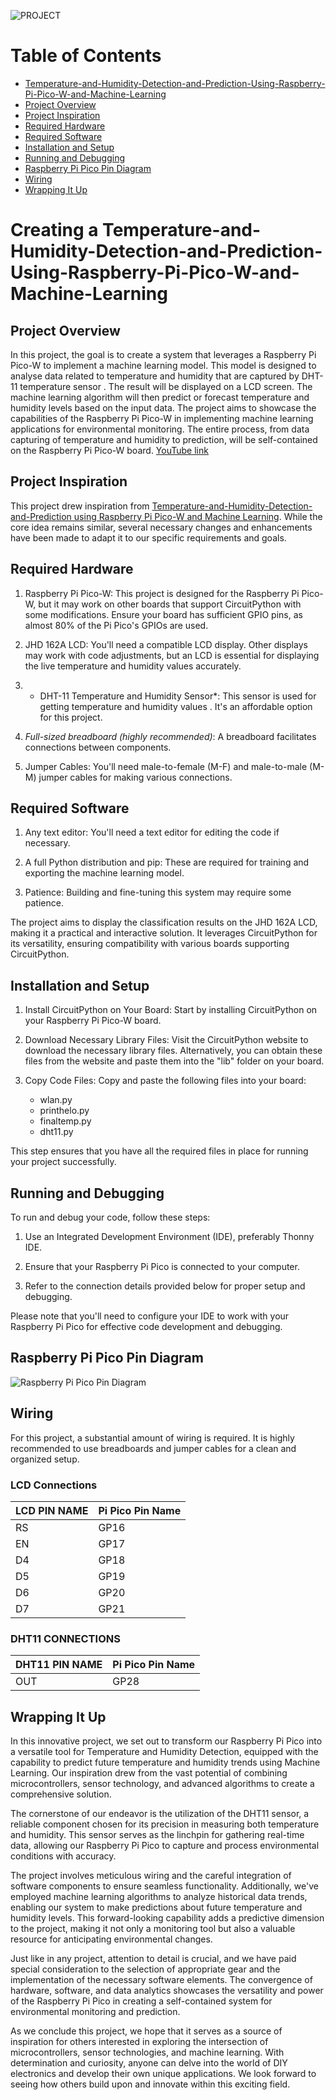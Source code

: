 ![PROJECT](project.jpg)
# Table of Contents

  -   [Temperature-and-Humidity-Detection-and-Prediction-Using-Raspberry-Pi-Pico-W-and-Machine-Learning](#Temperature-and-Humidity-Detection-and-Prediction-Using-Raspberry-Pi-Pico-W-and-Machine-Learning)
  - [Project Overview](#project-overview)
  - [Project Inspiration](#project-inspiration)
  - [Required Hardware](#required-hardware)
  - [Required Software](#required-software)
  - [Installation and Setup](#installation-and-setup)
  - [Running and Debugging](#running-and-debugging)
  - [Raspberry Pi Pico Pin Diagram](#Raspberry-Pi-Pico-Pin-Diagram)
  - [Wiring](#wiring)
  - [Wrapping It Up](#wrapping-it-up)

# Creating a Temperature-and-Humidity-Detection-and-Prediction-Using-Raspberry-Pi-Pico-W-and-Machine-Learning

## Project Overview

In this project, the goal is to create a system that leverages a Raspberry Pi Pico-W to implement a machine learning model. This model is designed to analyse data related to temperature and humidity that are captured by DHT-11 temperature sensor . The result will be displayed on a  LCD screen. The machine learning algorithm will then predict or forecast temperature and humidity levels based on the input data. The project aims to showcase the capabilities of the Raspberry Pi Pico-W in implementing machine learning applications for environmental monitoring. The entire process, from data capturing of temperature and humidity to prediction, will be self-contained on the Raspberry Pi Pico-W board. 
[YouTube link](https://youtu.be/f9YPeSlX1Q8?si=42nX37JIC4Ccsiwo)

## Project Inspiration

This project drew inspiration from [Temperature-and-Humidity-Detection-and-Prediction using Raspberry Pi Pico-W and Machine Learning](https://www.instructables.com/DHT11-With-Raspberry-Pi-Pico/). While the core idea remains similar, several necessary changes and enhancements have been made to adapt it to our specific requirements and goals.

## Required Hardware

1. Raspberry Pi Pico-W: This project is designed for the Raspberry Pi Pico-W, but it may work on other boards that support CircuitPython with some modifications. Ensure your board has sufficient GPIO pins, as almost 80% of the Pi Pico's GPIOs are used.

2. JHD 162A LCD: You'll need a compatible LCD display. Other displays may work with code adjustments, but an LCD is essential for displaying the live temperature and humidity values accurately.

3. * DHT-11 Temperature and Humidity Sensor*: This sensor is used for getting temperature and humidity values . It's an affordable option for this project.

4. *Full-sized breadboard (highly recommended)*: A breadboard facilitates connections between components.

5. Jumper Cables: You'll need male-to-female (M-F) and male-to-male (M-M) jumper cables for making various connections.


## Required Software

1. Any text editor: You'll need a text editor for editing the code if necessary.

2. A full Python distribution and pip: These are required for training and exporting the machine learning model.

3. Patience: Building and fine-tuning this system may require some patience.

The project aims to display the classification results on the JHD 162A LCD, making it a practical and interactive solution. It leverages CircuitPython for its versatility, ensuring compatibility with various boards supporting CircuitPython.

## Installation and Setup

1. Install CircuitPython on Your Board: Start by installing CircuitPython on your Raspberry Pi Pico-W board.

2. Download Necessary Library Files: Visit the CircuitPython website to download the necessary library files. Alternatively, you can obtain these files from the website and paste them into the "lib" folder on your board.

3. Copy Code Files: Copy and paste the following files into your board:
   - wlan.py
   - printhelo.py
   - finaltemp.py
   - dht11.py

This step ensures that you have all the required files in place for running your project successfully.
## Running and Debugging

To run and debug your code, follow these steps:

1. Use an Integrated Development Environment (IDE), preferably Thonny IDE.

2. Ensure that your Raspberry Pi Pico is connected to your computer.

3. Refer to the connection details provided below for proper setup and debugging.

Please note that you'll need to configure your IDE to work with your Raspberry Pi Pico for effective code development and debugging.



## Raspberry Pi Pico Pin Diagram

![Raspberry Pi Pico Pin Diagram](picow-pinout.svg)

## Wiring

For this project, a substantial amount of wiring is required. It is highly recommended to use breadboards and jumper cables for a clean and organized setup.

### LCD Connections


| LCD PIN NAME    | Pi Pico Pin Name                   |
|-----------------|------------------------------------|
| RS              | GP16                               |
| EN              | GP17                               |
| D4              | GP18                               |
| D5              | GP19                               |
| D6              | GP20                               |
| D7              | GP21                               |



### DHT11 CONNECTIONS
| DHT11 PIN NAME  | Pi Pico Pin Name                   |
|-----------------|------------------------------------|
| OUT             | GP28                               |


## Wrapping It Up


In this innovative project, we set out to transform our Raspberry Pi Pico into a versatile tool for Temperature and Humidity Detection, equipped with the capability to predict future temperature and humidity trends using Machine Learning. Our inspiration drew from the vast potential of combining microcontrollers, sensor technology, and advanced algorithms to create a comprehensive solution.

The cornerstone of our endeavor is the utilization of the DHT11 sensor, a reliable component chosen for its precision in measuring both temperature and humidity. This sensor serves as the linchpin for gathering real-time data, allowing our Raspberry Pi Pico to capture and process environmental conditions with accuracy.

The project involves meticulous wiring and the careful integration of software components to ensure seamless functionality. Additionally, we've employed machine learning algorithms to analyze historical data trends, enabling our system to make predictions about future temperature and humidity levels. This forward-looking capability adds a predictive dimension to the project, making it not only a monitoring tool but also a valuable resource for anticipating environmental changes.

Just like in any project, attention to detail is crucial, and we have paid special consideration to the selection of appropriate gear and the implementation of the necessary software elements. The convergence of hardware, software, and data analytics showcases the versatility and power of the Raspberry Pi Pico in creating a self-contained system for environmental monitoring and prediction.

As we conclude this project, we hope that it serves as a source of inspiration for others interested in exploring the intersection of microcontrollers, sensor technologies, and machine learning. With determination and curiosity, anyone can delve into the world of DIY electronics and develop their own unique applications. We look forward to seeing how others build upon and innovate within this exciting field.

